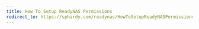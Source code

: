 ```yaml
---
title: How To Setup ReadyNAS Permissions
redirect_to: https://sphardy.com/readynas/HowToSetupReadyNASPermissions/
---
```

